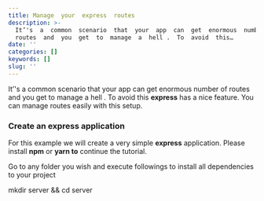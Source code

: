 ```yaml
---
title: Manage  your  express  routes
description: >-
  It’'s  a  common  scenario  that  your  app  can  get  enormous  number  of 
  routes  and  you  get  to  manage  a  hell .  To  avoid  this…
date: ''
categories: []
keywords: []
slug: ''
---
```


It’'s a common scenario that your app can get enormous number of routes and you get to manage a hell . To avoid this **express** has a nice feature. You can manage routes easily with this setup.

### Create an express application

For this example we will create a very simple **express** application. Please install **npm** or **yarn to** continue  the tutorial.

Go to any folder you wish and execute followings to install all dependencies to your project

mkdir  server  &&  cd server